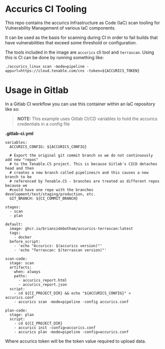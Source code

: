# Accurics CI Tooling

This repo contains the accurics Infrastructure as Code (IaC) scan tooling for Vulnerability Management of various IaC components.

It can be used as the basis for scanning during CI in order to fail builds that have vulnerabilities that exceed some threshold or configuration.

The tools included in the image are `accurics` cli tool and `terrascan`. Using this is CI can be done by running something like:

```
./accurics_linux scan -mode=pipeline -appurl=https://cloud.tenable.com/cns -token=${ACCURICS_TOKEN}
```

# Usage in Gitlab

In a Gitlab CI workflow you can use this container within an IaC repository like so:

> **NOTE:** This example uses Gitlab CI/CD variables to hold the accurics credentials in a config file

**.gitlab-ci.yml**
```
variables:
  ACCURICS_CONFIG: ${ACCURICS_CONFIG}

  # Export the original git commit branch so we do not continuously add new "repos"
  # to the Tenable.CS project. This is because Gitlab's CICD detaches head and then
  # creates a new branch called pipelines/n and this causes a new branch to be
  # referenced by Tenable.CS - branches are treated as different repos because we
  #could have one repo with the branches development/test/staging/production, etc.
  GIT_BRANCH: ${CI_COMMIT_BRANCH}

stages:
  - scan
  - plan

default:
  image: ghcr.io/briansidebotham/accurics-terrascan:latest
  tags:
    - docker
  before_script:
    - 'echo "Accurics: $(accurics version)"'
    - 'echo "Terrascan: $(terrascan version)"'

scan-code:
  stage: scan
  artifacts:
    when: always
    paths:
      - accurics_report.html
      - accurics_report.json
  script:
    - cd ${CI_PROJECT_DIR} && echo "${ACCURICS_CONFIG}" > accurics.conf
    - accurics scan -mode=pipeline -config accurics.conf

plan-code:
  stage: plan
  script:
    - cd ${CI_PROJECT_DIR}
    - accurics init -config=accurics.conf
    - accurics plan -mode=pipeline -config=accurics.conf
```

Where accurics token will be the token value required to upload data.
